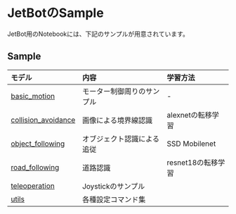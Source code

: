 # JetBotのSample

JetBot用のNotebookには、下記のサンプルが用意されています。

## Sample

|モデル|内容|学習方法|
|:--|:--|:--|
|[basic_motion](https://github.com/FaBoPlatform/jetbot/blob/master/notebooks/basic_motion/basic_motion.ipynb)|モーター制御周りのサンプル|-|
|[collision_avoidance](https://github.com/FaBoPlatform/jetbot/tree/master/notebooks/collision_avoidance)|画像による境界線認識|alexnetの転移学習|
|[object_following](https://github.com/FaBoPlatform/jetbot/tree/master/notebooks/object_following)|オブジェクト認識による追従|SSD Mobilenet|
|[road_following](https://github.com/FaBoPlatform/jetbot/tree/master/notebooks/road_following)|道路認識|resnet18の転移学習|
|[teleoperation](https://github.com/FaBoPlatform/jetbot/tree/master/notebooks/teleoperation)|Joystickのサンプル||
|[utils](https://github.com/FaBoPlatform/jetbot/tree/master/notebooks/utils)|各種設定コマンド集||

